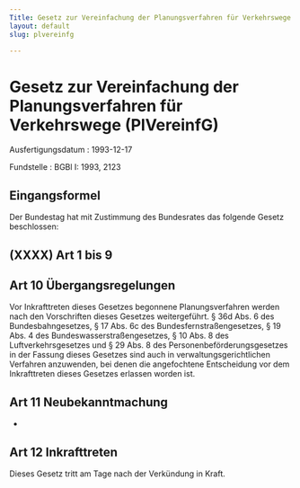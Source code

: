 ```yaml
---
Title: Gesetz zur Vereinfachung der Planungsverfahren für Verkehrswege
layout: default
slug: plvereinfg

---
```


# Gesetz zur Vereinfachung der Planungsverfahren für Verkehrswege (PlVereinfG)

Ausfertigungsdatum
:   1993-12-17

Fundstelle
:   BGBl I: 1993, 2123



## Eingangsformel

Der Bundestag hat mit Zustimmung des Bundesrates das folgende Gesetz
beschlossen:


## (XXXX) Art 1 bis 9



## Art 10 Übergangsregelungen

Vor Inkrafttreten dieses Gesetzes begonnene Planungsverfahren werden
nach den Vorschriften dieses Gesetzes weitergeführt. § 36d Abs. 6 des
Bundesbahngesetzes, § 17 Abs. 6c des Bundesfernstraßengesetzes, § 19
Abs. 4 des Bundeswasserstraßengesetzes, § 10 Abs. 8 des
Luftverkehrsgesetzes und § 29 Abs. 8 des Personenbeförderungsgesetzes
in der Fassung dieses Gesetzes sind auch in verwaltungsgerichtlichen
Verfahren anzuwenden, bei denen die angefochtene Entscheidung vor dem
Inkrafttreten dieses Gesetzes erlassen worden ist.


## Art 11 Neubekanntmachung

-


## Art 12 Inkrafttreten

Dieses Gesetz tritt am Tage nach der Verkündung in Kraft.

